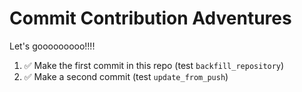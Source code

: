 # Commit Contribution Adventures

Let's gooooooooo!!!!

1. ✅ Make the first commit in this repo (test `backfill_repository`)
2. ✅ Make a second commit (test `update_from_push`)
